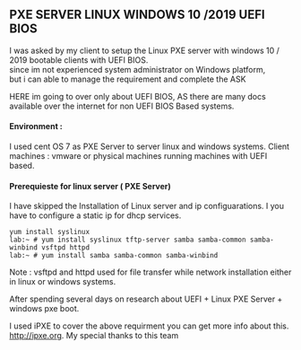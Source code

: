 ## PXE SERVER LINUX WINDOWS 10 /2019 UEFI BIOS
I was asked by my client to setup the Linux PXE server with windows 10 / 2019 bootable clients with UEFI BIOS.  
since im not experienced system administrator on Windows platform,  
but i can able to manage the requirement and complete the ASK

HERE im going to over only about UEFI BIOS, AS there are many docs available over the internet for non UEFI BIOS Based systems. 

#### Environment :
I used cent OS 7 as PXE Server to server linux and windows systems.
Client machines :  vmware or physical machines running machines with UEFI based.

#### Prerequieste for linux server ( PXE Server)

I have skipped the Installation of Linux server and ip configuarations. I you have to configure a static ip for dhcp services.

```
yum install syslinux
lab:~ # yum install syslinux tftp-server samba samba-common samba-winbind vsftpd httpd
lab:~ # yum install samba samba-common samba-winbind 

```
Note : vsftpd and httpd used for file transfer while network installation either in linux or windows systems.

After spending several days on  research about UEFI + Linux PXE Server + windows pxe boot.

I used iPXE to cover the above requirment you can get more info about this. http://ipxe.org. My special thanks to this team
